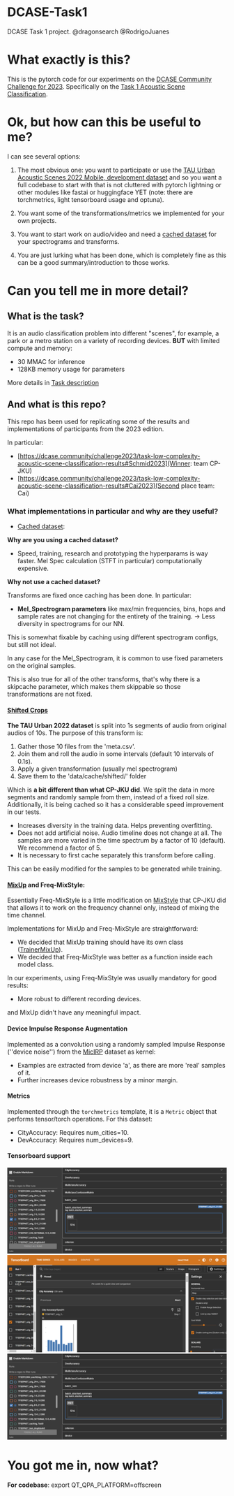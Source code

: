 # DCASE-Task1
DCASE Task 1 project.
@dragonsearch @RodrigoJuanes


# What exactly is this?

This is the pytorch code for our experiments on the [DCASE Community Challenge for 2023](https://dcase.community/). Specifically on the [Task 1 Acoustic Scene Classification](https://dcase.community/challenge2023/).

# Ok, but how can this be useful to me?

I can see several options:

1. The most obvious one: you want to participate or use the [TAU Urban Acoustic Scenes 2022 Mobile, development dataset](https://zenodo.org/records/6337421) and so you want a full codebase to start with that is not cluttered with pytorch lightning or other modules like fastai or huggingface YET (note: there are torchmetrics, light tensorboard usage and optuna).

2. You want some of the transformations/metrics we implemented for your own projects.

3. You want to start work on audio/video and need a [cached dataset](https://github.com/dragonsearch/DCASE-Task1/blob/main/dataset/cached_dataset.py) for your spectrograms and transforms.

4. You are just lurking what has been done, which is completely fine as this can be a good summary/introduction to those works.

# Can you tell me in more detail?

## What is the task?

It is an audio classification problem into different "scenes", for example, a park or a metro station on a variety of recording devices. **BUT** with limited compute and memory:

- 30 MMAC  for inference
- 128KB memory usage for parameters

More details in [Task description](https://dcase.community/challenge2023/task-low-complexity-acoustic-scene-classification)

## And what is this repo?

This repo has been used for replicating some of the results and implementations of participants from the 2023 edition.

In particular: 
- [https://dcase.community/challenge2023/task-low-complexity-acoustic-scene-classification-results#Schmid2023](Winner: team CP-JKU)
- [https://dcase.community/challenge2023/task-low-complexity-acoustic-scene-classification-results#Cai2023](Second place team: Cai) 

### What implementations in particular and why are they useful?

- [Cached dataset](https://github.com/dragonsearch/DCASE-Task1/blob/main/dataset/cached_dataset.py):

**Why are you using a cached dataset?**

- Speed, training, research and prototyping the hyperparams is way faster. Mel Spec calculation (STFT in particular) computationally expensive.

**Why not use a cached dataset?**

Transforms are fixed once caching has been done. In particular:

- **Mel_Spectrogram parameters** like max/min frequencies, bins, hops and sample rates are not changing for the entirety of the training. -> Less diversity in spectrograms for our NN.

This is somewhat fixable by caching using different spectrogram configs, but still not ideal.

In any case for the Mel_Spectrogram, it is common to use fixed parameters on the original samples.

This is also true for all of the other transforms, that's why there is a skipcache parameter, which makes them skippable so those transformations are not fixed. 

#### [Shifted Crops](https://github.com/dragonsearch/DCASE-Task1/blob/main/dataset/transforms.py#L173)

**The TAU Urban 2022 dataset** is split into 1s segments of audio from original audios of 10s. The purpose of this transform is:

1. Gather those 10 files from the 'meta.csv'.
2. Join them and roll the audio in some intervals (default 10 intervals of 0.1s).
3. Apply a given transformation (usually mel spectrogram)
4. Save them to the 'data/cache/shifted/' folder

Which is **a bit different than what CP-JKU did**. We split the data in more segments and randomly sample from them, instead of a fixed roll size. Additionally, it is being cached so it has a considerable speed improvement in our tests.

- Increases diversity in the training data. Helps preventing overfitting.
- Does not add artificial noise. Audio timeline does not change at all. The samples are more varied in the time spectrum by a factor of 10 (default). We recommend a factor of 5.
- It is necessary to first cache separately this transform before calling.

This can be easily modified for the samples to be generated while training.

#### [MixUp](https://github.com/facebookresearch/mixup-cifar10) and Freq-MixStyle:

Essentially Freq-MixStyle is a little modification on [MixStyle](https://github.com/KaiyangZhou/mixstyle-release) that CP-JKU did that allows it to work on the frequency channel only, instead of mixing the time channel. 

Implementations for MixUp and Freq-MixStyle are straightforward:

- We decided that MixUp training should have its own class ([TrainerMixUp](https://github.com/dragonsearch/DCASE-Task1/blob/main/core/train/trainer_mixup.py#L7)).
- We decided that Freq-MixStyle was better as a function inside each model class.

In our experiments, using Freq-MixStyle was usually mandatory for good results:
- More robust to different recording devices.

and MixUp didn't have any meaningful impact.

#### Device Impulse Response Augmentation

Implemented as a convolution using a randomly sampled Impulse Response (''device noise'') from the [MicIRP](https://micirp.blogspot.com/) dataset as kernel:
- Examples are extracted from device 'a', as there are more 'real' samples of it.
- Further increases device robustness by a minor margin.

#### Metrics

Implemented through the `torchmetrics` template, it is a `Metric` object that performs tensor/torch operations. For this dataset:

- CityAccuracy: Requires num_cities=10. 
- DevAccuracy: Requires num_devices=9. 

#### Tensorboard support

![Real time loss and accuracy](./doc/img/hparams.png)
![Plotting](./doc/img/plots.png)
![Hyperparam config save&compare](./doc/img/hparams.png)

# You got me in, now what?

**For codebase**: export QT_QPA_PLATFORM=offscreen






